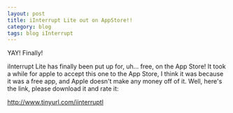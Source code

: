 ```yaml
---
layout: post
title: iInterrupt Lite out on AppStore!!
category: blog
tags: blog iInterrupt
---
```

YAY! Finally!

iInterrupt Lite has finally been put up for, uh... free, on the App Store! It took a while for apple to accept this one to the App Store, I think it was because it was a free app, and Apple doesn't make any money off of it. Well, here's the link, please download it and rate it:

<!-- excerpt -->

http://www.tinyurl.com/iinterruptl
